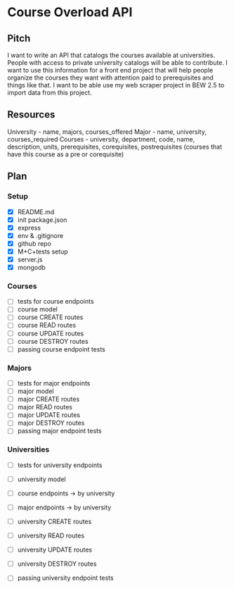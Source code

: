 # Course Overload API

## Pitch

I want to write an API that catalogs the courses available at universities. People with access to private university catalogs will be able to contribute. I want to use this information for a front end project that will help people organize the courses they want with attention paid to prerequisites and things like that. I want to be able use my web scraper project in BEW 2.5 to import data from this project.

## Resources
University - name, majors, courses_offered
Major - name, university, courses_required
Courses - university, department, code, name, description, units, prerequisites, corequisites, postrequisites (courses that have this course as a pre or corequisite)

## Plan

### Setup
- [x] README.md
- [x] init package.json
- [x] express
- [x] env & .gitignore
- [x] github repo
- [x] M+C+tests setup
- [x] server.js
- [x] mongodb

### Courses
- [ ] tests for course endpoints
- [ ] course model
- [ ] course CREATE routes
- [ ] course READ routes
- [ ] course UPDATE routes
- [ ] course DESTROY routes
- [ ] passing course endpoint tests

### Majors
- [ ] tests for major endpoints
- [ ] major model
- [ ] major CREATE routes
- [ ] major READ routes
- [ ] major UPDATE routes
- [ ] major DESTROY routes
- [ ] passing major endpoint tests

### Universities
- [ ] tests for university endpoints
- [ ] university model
- [ ] course endpoints -> by university
- [ ] major endpoints -> by university
- [ ] university CREATE routes
- [ ] university READ routes
- [ ] university UPDATE routes
- [ ] university DESTROY routes
- [ ] passing university endpoint tests

